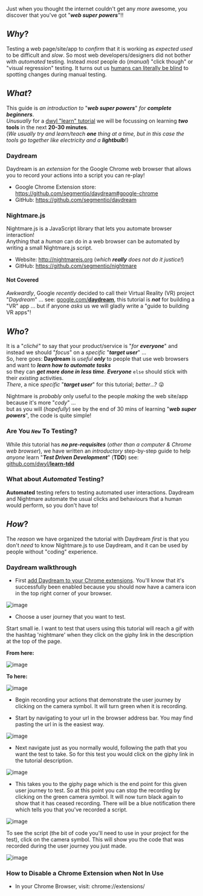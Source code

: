 <!-- # Learn Daydream & Nightmare -->

Just when you thought the internet couldn't get any _more_ awesome,
you discover that you've got "***web super powers***"!!

## _Why_?

Testing a web page/site/app to _confirm_ that it is working as _expected_
_used_ to be difficult and _slow_.
So most web developers/designers did not bother with _automated_ testing.
Instead _most_ people do (_manual_) "click though" or "visual regression" testing.
It turns out us [humans can literally be blind](https://en.wikipedia.org/wiki/Change_blindness) to spotting changes during manual testing.

## _What_?

This guide is _an introduction to_ "***web super powers***"
_for **complete beginners**_.<br />
_Unusually_ for a [dwyl "learn" tutorial](https://github.com/search?q=org%3Adwyl+learn)
we will be focussing on learning **_two_ tools**
in the next **20-30 minutes**. <br />
(_We usually try and learn/teach **one** thing at a time,
  but in this case the tools go together like electricity and a **lightbulb**_!)

### Daydream

Daydream is an _extension_ for the Google Chrome web browser that allows
you to record your actions into a script you can re-play!

+ Google Chrome Extension store: https://github.com/segmentio/daydream#google-chrome
+ GitHub: https://github.com/segmentio/daydream


### Nightmare.js

<!-- ![nightmare logo](https://cloud.githubusercontent.com/assets/194400/23049531/a0c1372a-f4b4-11e6-96a6-a38637f245a4.png) -->

Nightmare.js is a JavaScript library that
lets you automate browser interaction! <br />
Anything that a _human_ can do in a web browser can be automated by writing
a small Nightmare.js script.

+ Website: http://nightmarejs.org (_which **really** does not do it justice!_)
+ GitHub: https://github.com/segmentio/nightmare


#### Not Covered

_Awkwardly_, Google _recently_ decided
to call their Virtual Reality (VR) project "_Daydream_" ...
see: [google.com/**daydream**](https://vr.google.com/daydream),
this tutorial is ***not*** for building a "VR" app ...
but if anyone _asks_ us we will gladly write a "guide to building VR apps"!

## _Who_?

It is a "_cliché_" to say that your product/service is "_for **everyone**_"
and instead we should "_focus_" on a _specific_ "***target user***" ... <br />
So, here goes: **Daydream** is _useful_ ***only*** to people that use web browsers
and want to ***learn how to automate tasks*** <br />
so they can ***get more done in less time***.
***Everyone*** `else` should stick with their _existing_ activities. <br />
_There_, a nice _specific_ "***target user***"
for this tutorial; _better_...? :stuck_out_tongue_winking_eye:

Nightmare is _probably_ only useful to the people _making_ the web site/app
because it's more "_cody_" ... <br />
but as you will (_hopefully_) see by the end
of 30 mins of learning "***web super powers***",
the code is quite simple!


### Are You _`New`_ To Testing?

While _this_ tutorial has ***no pre-requisites***
(_other than a computer & Chrome web browser_),
we have written an _introductory_ step-by-step guide
to help _anyone_ learn "***Test Driven Development***" (**TDD**)
see: [github.com/dwyl/**learn-tdd**](https://github.com/dwyl/learn-tdd)

### What about _Automated_ Testing?

**Automated** testing refers to testing automated user interactions. Daydream and Nightmare automate the usual clicks and behaviours that a human would perform, so you don't have to!

## _How_?

The _reason_ we have organized the tutorial with Daydream _first_
is that you don't _need_ to know Nightmare.js to use Daydream,
and it can be used by people without "coding" experience.

### Daydream walkthrough

- First [add Daydream to your Chrome extensions](https://chrome.google.com/webstore/detail/daydream/oajnmbophdhdobfpalhkfgahchpcoali). You'll know that it's successfully been enabled because you should now have a camera icon in the top right corner of your browser.

![image](https://cloud.githubusercontent.com/assets/16775804/24111767/6f6f2512-0d8f-11e7-93db-c6976bfb8d9e.png)

- Choose a user journey that you want to test.

Start small ie. I want to test that users using this tutorial will reach a gif with the hashtag 'nightmare' when they click on the giphy link in the description at the top of the page.

**From here:**

![image](https://cloud.githubusercontent.com/assets/16775804/24113044/57cb6eb2-0d93-11e7-8973-bc82cfbe7519.png)

**To here:**

![image](https://cloud.githubusercontent.com/assets/16775804/24113092/8c611b36-0d93-11e7-83a2-f207f6da1d41.png)

- Begin recording your actions that demonstrate the user journey by clicking on the camera symbol. It will turn green when it is recording.

- Start by navigating to your url in the browser address bar. You may find pasting the url in is the easiest way.

![image](https://cloud.githubusercontent.com/assets/16775804/24113367/7df1feca-0d94-11e7-99f4-26775eb9f2ee.png)

- Next navigate just as you normally would, following the path that you want the test to take. So for this test you would click on the giphy link in the tutorial description.

![image](https://cloud.githubusercontent.com/assets/16775804/24113044/57cb6eb2-0d93-11e7-8973-bc82cfbe7519.png)

- This takes you to the giphy page which is the end point for this given user journey to test. So at this point you can stop the recording by clicking on the green camera symbol. It will now turn black again to show that it has ceased recording. There will be a blue notification there which tells you that you've recorded a script.

![image](https://cloud.githubusercontent.com/assets/16775804/24113514/f279fdf6-0d94-11e7-82d9-2d55e40c8405.png)

To see the script (the bit of code you'll need to use in your project for the test), click on the camera symbol. This will show you the code that was recorded during the user journey you just made.

![image](https://cloud.githubusercontent.com/assets/16775804/24113702/7828bdac-0d95-11e7-9bc0-2efbca47ffa0.png)


### How to Disable a Chrome Extension when Not In Use

+ In your Chrome Browser, visit: chrome://extensions/
